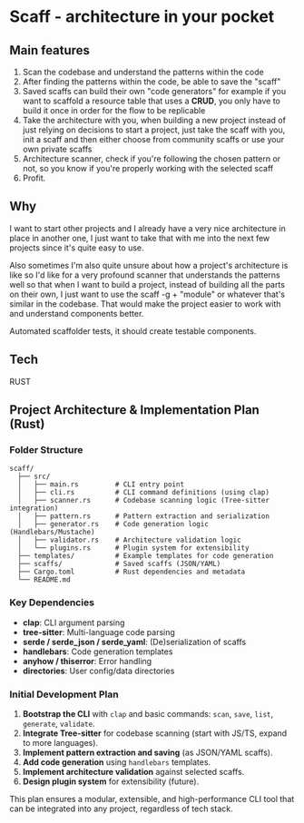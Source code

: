 # Scaff - architecture in your pocket

## Main features

1. Scan the codebase and understand the patterns within the code
2. After finding the patterns within the code, be able to save the "scaff"
3. Saved scaffs can build their own "code generators" for example if you want to scaffold a resource table that uses a **CRUD**, you only have to build it once in order for the flow to be replicable
4. Take the architecture with you, when building a new project instead of just relying on decisions to start a project, just take the scaff with you, init a scaff and then either choose from community scaffs or use your own private scaffs
5. Architecture scanner, check if you're following the chosen pattern or not, so you know if you're properly working with the selected scaff
6. Profit.

## Why

I want to start other projects and I already have a very nice architecture in place in another one, I just want to take that with me into the next few projects since it's quite easy to use.

Also sometimes I'm also quite unsure about how a project's architecture is like so I'd like for a very profound scanner that understands the patterns well so that when I want to build a project, instead of building all the parts on their own, I just want to use the scaff -g + "module" or whatever that's similar in the codebase. That would make the project easier to work with and understand components better.

Automated scaffolder tests, it should create testable components.


## Tech

RUST

## Project Architecture & Implementation Plan (Rust)

### Folder Structure

```
scaff/
  ├── src/
  │   ├── main.rs         # CLI entry point
  │   ├── cli.rs          # CLI command definitions (using clap)
  │   ├── scanner.rs      # Codebase scanning logic (Tree-sitter integration)
  │   ├── pattern.rs      # Pattern extraction and serialization
  │   ├── generator.rs    # Code generation logic (Handlebars/Mustache)
  │   ├── validator.rs    # Architecture validation logic
  │   └── plugins.rs      # Plugin system for extensibility
  ├── templates/          # Example templates for code generation
  ├── scaffs/             # Saved scaffs (JSON/YAML)
  ├── Cargo.toml          # Rust dependencies and metadata
  └── README.md
```

### Key Dependencies
- **clap**: CLI argument parsing
- **tree-sitter**: Multi-language code parsing
- **serde / serde_json / serde_yaml**: (De)serialization of scaffs
- **handlebars**: Code generation templates
- **anyhow / thiserror**: Error handling
- **directories**: User config/data directories

### Initial Development Plan
1. **Bootstrap the CLI** with `clap` and basic commands: `scan`, `save`, `list`, `generate`, `validate`.
2. **Integrate Tree-sitter** for codebase scanning (start with JS/TS, expand to more languages).
3. **Implement pattern extraction and saving** (as JSON/YAML scaffs).
4. **Add code generation** using `handlebars` templates.
5. **Implement architecture validation** against selected scaffs.
6. **Design plugin system** for extensibility (future).

This plan ensures a modular, extensible, and high-performance CLI tool that can be integrated into any project, regardless of tech stack.
